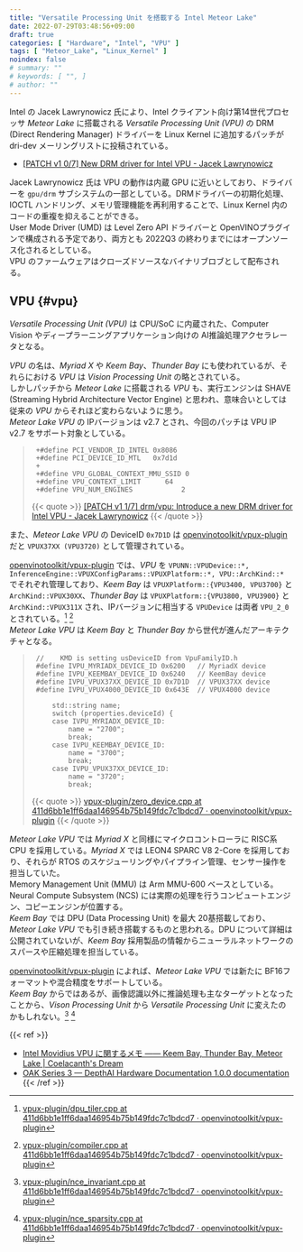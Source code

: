 ```yaml
---
title: "Versatile Processing Unit を搭載する Intel Meteor Lake"
date: 2022-07-29T03:48:56+09:00
draft: true
categories: [ "Hardware", "Intel", "VPU" ]
tags: [ "Meteor_Lake", "Linux_Kernel" ]
noindex: false
# summary: ""
# keywords: [ "", ]
# author: ""
---
```


Intel の Jacek Lawrynowicz 氏により、Intel クライアント向け第14世代プロセッサ *Meteor Lake* に搭載される *Versatile Processing Unit (VPU)* の DRM (Direct Rendering Manager) ドライバーを Linux Kernel に追加するパッチが dri-dev メーリングリストに投稿されている。  

 * [[PATCH v1 0/7] New DRM driver for Intel VPU - Jacek Lawrynowicz](https://lore.kernel.org/dri-devel/20220728131709.1087188-1-jacek.lawrynowicz@linux.intel.com/)

Jacek Lawrynowicz 氏は VPU の動作は内蔵 GPU に近いとしており、ドライバーを `gpu/drm` サブシステムの一部としている。DRMドライバーの初期化処理、IOCTL ハンドリング、メモリ管理機能を再利用することで、Linux Kernel 内のコードの重複を抑えることができる。  
User Mode Driver (UMD) は Level Zero API ドライバーと OpenVINOプラグインで構成される予定であり、両方とも 2022Q3 の終わりまでにはオープンソース化されるとしている。  
VPU のファームウェアはクローズドソースなバイナリブロブとして配布される。  

## VPU {#vpu}
*Versatile Processing Unit (VPU)* は CPU/SoC に内蔵された、Computer Vision やディープラーニングアプリケーション向けの AI推論処理アクセラレータとなる。  

*VPU* の名は、*Myriad X* や *Keem Bay*、*Thunder Bay* にも使われているが、それらにおける *VPU* は *Vision Processing Unit* の略とされている。  
しかしパッチから *Meteor Lake* に搭載される *VPU* も、実行エンジンは SHAVE (Streaming Hybrid Architecture Vector Engine) と思われ、意味合いとしては従来の *VPU* からそれほど変わらないように思う。  
*Meteor Lake VPU* の IPバージョンは v2.7 とされ、今回のパッチは VPU IP v2.7 をサポート対象としている。  

 > 		+#define PCI_VENDOR_ID_INTEL 0x8086
 > 		+#define PCI_DEVICE_ID_MTL   0x7d1d
 > 		+
 > 		+#define VPU_GLOBAL_CONTEXT_MMU_SSID 0
 > 		+#define VPU_CONTEXT_LIMIT	    64
 > 		+#define VPU_NUM_ENGINES		    2
 >
 > {{< quote >}} [[PATCH v1 1/7] drm/vpu: Introduce a new DRM driver for Intel VPU - Jacek Lawrynowicz](https://lore.kernel.org/dri-devel/20220728131709.1087188-2-jacek.lawrynowicz@linux.intel.com/) {{< /quote >}}

また、*Meteor Lake VPU* の DeviceID `0x7D1D` は [openvinotoolkit/vpux-plugin](https://github.com/openvinotoolkit/vpux-plugin) だと `VPUX37XX (VPU3720)` として管理されている。  

[openvinotoolkit/vpux-plugin](https://github.com/openvinotoolkit/vpux-plugin) では、*VPU* を `VPUNN::VPUDevice::*, InferenceEngine::VPUXConfigParams::VPUXPlatform::*, VPU::ArchKind::*` でそれぞれ管理しており、*Keem Bay* は `VPUXPlatform::{VPU3400, VPU3700}` と `ArchKind::VPUX30XX`、*Thunder Bay* は `VPUXPlatform::{VPU3800, VPU3900}` と `ArchKind::VPUX311X` され、IPバージョンに相当する `VPUDevice` は両者 `VPU_2_0` とされている。[^vpudevice] [^archkind]  
*Meteor Lake VPU* は *Keem Bay* と *Thunder Bay* から世代が進んだアーキテクチャとなる。  

[^device-helper]: [vpux-plugin/device_helpers.cpp at 411d6bb1e1ff6daa146954b75b149fdc7c1bdcd7 · openvinotoolkit/vpux-plugin](https://github.com/openvinotoolkit/vpux-plugin/blob/411d6bb1e1ff6daa146954b75b149fdc7c1bdcd7/src/vpux_al/src/device_helpers.cpp)
[^vpudevice]: [vpux-plugin/dpu_tiler.cpp at 411d6bb1e1ff6daa146954b75b149fdc7c1bdcd7 · openvinotoolkit/vpux-plugin](https://github.com/openvinotoolkit/vpux-plugin/blob/411d6bb1e1ff6daa146954b75b149fdc7c1bdcd7/src/vpux_compiler/src/dialect/VPUIP/dpu_tiler.cpp#L90-L100)
[^archkind]: [vpux-plugin/compiler.cpp at 411d6bb1e1ff6daa146954b75b149fdc7c1bdcd7 · openvinotoolkit/vpux-plugin](https://github.com/openvinotoolkit/vpux-plugin/blob/411d6bb1e1ff6daa146954b75b149fdc7c1bdcd7/src/vpux_compiler/src/compiler.cpp#L55-L71)

 > 		//    KMD is setting usDeviceID from VpuFamilyID.h
 > 		#define IVPU_MYRIADX_DEVICE_ID 0x6200   // MyriadX device
 > 		#define IVPU_KEEMBAY_DEVICE_ID 0x6240   // KeemBay device
 > 		#define IVPU_VPUX37XX_DEVICE_ID 0x7D1D  // VPUX37XX device
 > 		#define IVPU_VPUX4000_DEVICE_ID 0x643E  // VPUX4000 device
 > 		
 > 		    std::string name;
 > 		    switch (properties.deviceId) {
 > 		    case IVPU_MYRIADX_DEVICE_ID:
 > 		        name = "2700";
 > 		        break;
 > 		    case IVPU_KEEMBAY_DEVICE_ID:
 > 		        name = "3700";
 > 		        break;
 > 		    case IVPU_VPUX37XX_DEVICE_ID:
 > 		        name = "3720";
 > 		        break;
 >
 > {{< quote >}} [vpux-plugin/zero_device.cpp at 411d6bb1e1ff6daa146954b75b149fdc7c1bdcd7 · openvinotoolkit/vpux-plugin](https://github.com/openvinotoolkit/vpux-plugin/blob/411d6bb1e1ff6daa146954b75b149fdc7c1bdcd7/src/zero_backend/src/zero_device.cpp#L36-L52) {{< /quote >}}

*Meteor Lake VPU* では *Myriad X* と同様にマイクロコントローラに RISC系 CPU を採用している。*Myriad X* では LEON4 SPARC V8 2-Core を採用しており、それらが RTOS のスケジューリングやパイプライン管理、センサー操作を担当していた。  
Memory Management Unit (MMU) は Arm MMU-600 ベースとしている。  
Neural Compute Subsystem (NCS) には実際の処理を行うコンピュートエンジン、コピーエンジンが位置する。  
*Keem Bay* では DPU (Data Processing Unit) を最大 20基搭載しており、*Meteor Lake VPU* でも引き続き搭載するものと思われる。DPU について詳細は公開されていないが、*Keem Bay* 採用製品の情報からニューラルネットワークのスパースや圧縮処理を担当している。  

[openvinotoolkit/vpux-plugin](https://github.com/openvinotoolkit/vpux-plugin) によれば、*Meteor Lake VPU* では新たに BF16フォーマットや混合精度をサポートしている。  
*Keem Bay* からではあるが、画像認識以外に推論処理も主なターゲットとなったことから、*Vison Processing Unit* から *Versatile Processing Unit* に変えたのかもしれない。[^bf16] [^mix]  

[^mix]: [vpux-plugin/nce_sparsity.cpp at 411d6bb1e1ff6daa146954b75b149fdc7c1bdcd7 · openvinotoolkit/vpux-plugin](https://github.com/openvinotoolkit/vpux-plugin/blob/411d6bb1e1ff6daa146954b75b149fdc7c1bdcd7/src/vpux_compiler/src/dialect/VPU/nce_sparsity.cpp#L22-L24)
[^bf16]: [vpux-plugin/nce_invariant.cpp at 411d6bb1e1ff6daa146954b75b149fdc7c1bdcd7 · openvinotoolkit/vpux-plugin](https://github.com/openvinotoolkit/vpux-plugin/blob/411d6bb1e1ff6daa146954b75b149fdc7c1bdcd7/src/vpux_compiler/src/dialect/VPU/nce_invariant.cpp#L23-L31)

{{< ref >}}
 * [Intel Movidius VPU に関するメモ ―― Keem Bay, Thunder Bay, Meteor Lake | Coelacanth's Dream](/posts/2022/01/11/intel-kmb-thb/)
 * [OAK Series 3 — DepthAI Hardware Documentation 1.0.0 documentation](https://docs.luxonis.com/projects/hardware/en/latest/pages/articles/oak-s3.html)
{{< /ref >}}
